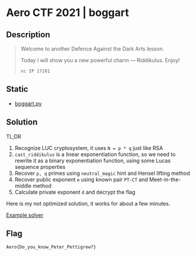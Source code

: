 # Aero CTF 2021 | boggart

## Description

> Welcome to another Defence Against the Dark Arts lesson.
> 
> Today I will show you a new powerful charm — Riddikulus. Enjoy!
> 
> `nc IP 17101`

## Static

- [boggart.py](service/boggart.py)

## Solution

TL;DR

1. Recognize LUC cryptosystem, it uses `N = p * q` just like RSA
2. `cast_riddikulus` is a linear exponentiation function, so we need to rewrite it as a binary exponentiation function, using some Lucas sequence properties
2. Recover `p, q` primes using `neutral_magic` hint and Hensel lifting method
3. Recover public exponent `e` using known pair `PT-CT` and Meet-in-the-middle method
4. Calculate private exponent `d` and decrypt the flag

Here is my not optimized solution, it works for about a few minutes.

[Example solver](solver.py)

## Flag

`Aero{Do_you_know_Peter_Pettigrew?}`
